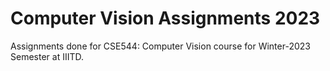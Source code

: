 # Computer Vision Assignments 2023
Assignments done for CSE544: Computer Vision course for Winter-2023 Semester at IIITD.

